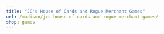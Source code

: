 ```yaml
---
title: "JC's House of Cards and Rogue Merchant Games"
url: /madison/jcs-house-of-cards-and-rogue-merchant-games/
shop: games
---
```

